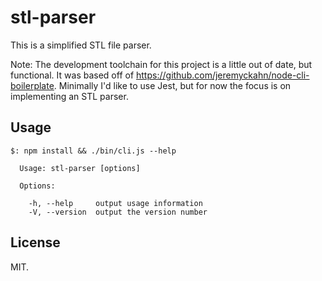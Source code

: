 # stl-parser

This is a simplified STL file parser.

Note: The development toolchain for this project is a little out of date, but functional. It was based off of https://github.com/jeremyckahn/node-cli-boilerplate. Minimally I'd like to use Jest, but for now the focus is on implementing an STL parser.

## Usage

```
$: npm install && ./bin/cli.js --help

  Usage: stl-parser [options]

  Options:

    -h, --help     output usage information
    -V, --version  output the version number
```

## License

MIT.
